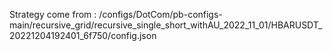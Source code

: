Strategy come from : /configs/DotCom/pb-configs-main/recursive_grid/recursive_single_short_withAU_2022_11_01/HBARUSDT_20221204192401_6f750/config.json